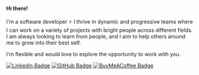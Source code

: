 #### Hi there!
I'm a software developer ⚡ I thrive in dynamic and progressive teams where I can work on a variety of projects with bright people across different fields.
I am always looking to learn from people, and I aim to help others around me to grow into their best self.
 
I'm flexible and would love to explore the opportunity to work with you.

[![Linkedin Badge](https://img.shields.io/badge/LinkedIn-0077B5?style=flat-square&logo=linkedin&logoColor=white)](https://www.linkedin.com/in/constantimi/)
[![GitHub Badge](https://img.shields.io/badge/GitHub-100000?style=flat-square&logo=github&logoColor=white)](https://github.com/constantimi)
[![BuyMeACoffee Badge](https://cdn.buymeacoffee.com/buttons/v2/default-yellow.png)](https://www.buymeacoffee.com/constanti.mi)

